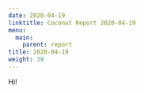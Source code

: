 ```yaml
---
date: 2020-04-19
linktitle: Coconut Report 2020-04-19
menu:
  main:
    parent: report
title: 2020-04-19
weight: 39
---
```


Hi!
